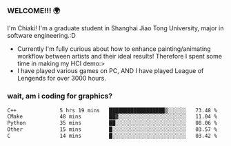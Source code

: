 ### WELCOME!!! 🌍

I'm Chiaki! I'm a graduate student in Shanghai Jiao Tong University, major in software engineering.:D

-  Currently I'm fully curious about how to enhance painting/animating workflow between artists and their ideal results! Therefore I spent some time in making my HCI demo:>
-  I have played various games on PC, AND I have played League of Lengends for over 3000 hours.


### wait, am i coding for graphics?
<!--START_SECTION:waka-->

```txt
C++              5 hrs 19 mins   ██████████████████▒░░░░░░   73.48 %
CMake            48 mins         ██▓░░░░░░░░░░░░░░░░░░░░░░   11.04 %
Python           35 mins         ██░░░░░░░░░░░░░░░░░░░░░░░   08.06 %
Other            15 mins         █░░░░░░░░░░░░░░░░░░░░░░░░   03.57 %
C                14 mins         █░░░░░░░░░░░░░░░░░░░░░░░░   03.42 %
```

<!--END_SECTION:waka-->

<!--
**Chiaki-meow/Chiaki-meow** is a ✨ _special_ ✨ repository because its `README.md` (this file) appears on your GitHub profile.

Here are some ideas to get you started:

- 🔭 I’m currently working on ...
- 🌱 I’m currently learning ...
- 👯 I’m looking to collaborate on ...
- 🤔 I’m looking for help with ...
- 💬 Ask me about ...
- 📫 How to reach me: ...
- 😄 Pronouns: ...
- ⚡ Fun fact: ...
-->
